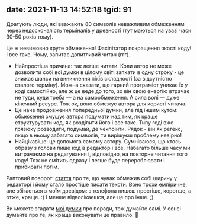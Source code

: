 date: 2021-11-13 14:52:18
tgid: 91
----

Дратують люди, які вважають 80 символів неважливим обмеженням через недосконалість терміналів у древності (тут маються на увазі часи 30-50 років тому).

Це ж невимовно круте обмеження! Фасілітатор покращення якості коду! І все таке. Чому, запитає допитливий читач (ггг).

  * Найпростіша причина: так легше читати. Коли автор не може дозволити собі всі думки в цілому світі запхати в одну строку - це знижає шанси на виникнення піків складності (за відсутністю сталого терміну). Можна сказати, що гарний програміст уникає їх у коді самостійно, але ж це веде до того, зо він свою енергію втрачає не туди, куди треба — а на самообмеження. А сила волі — дуже кінечний ресурс. Тож ок, воно обмежує автора для користі читача.
  * Це наче продовження попередньої думки, але під іншим кутом: обмеження змушує автора подумати над тим, як краще структурувати код, як розділити його і все таке. Типу годі вже грязюку розводити, подумай, де чекпоінти. Рядок - він як регекс, якщо в ньому забагато символів, ти вирішуєш проблему невірно!
  * Найцікавіше: це допомога самому автору. Сумніваюся, що хтось образу з голови пише код в редактор і все. Набагато більше часу ми витрачаємо на редагування і, відповідно, на повторне читання того коду! Тож не смітить одразу і легше буде перероблювати і прибирати потім. 

Раптовий поворот: [стаття](https://breckyunits.com/write-thin-to-write-fast.html)
 про те, що чувак обмежив собі ширину у редакторі і йому стало простіше писати тексти. Воно трохи емпіричне, але збігається з моїм досвідом: з телефона пишеш простіше, коротше, а отже, краще. :) І менше відволікаєшся, але це про інше. ;)

Ви можете згадати [мої думки](https://t.me/bitethebyte/68)
 про поради, тож думайте самі. У сенсі думайте про те, як краще виконувати це правило. 😬